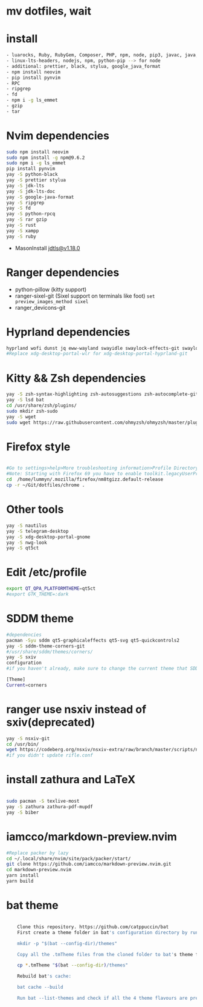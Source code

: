 # mv dotfiles, wait

# install

```bash
- luarocks, Ruby, RubyGem, Composer, PHP, npm, node, pip3, javac, java, julia,
- linux-lts-headers, nodejs, npm, python-pip --> for node
- additional: prettier, black, stylua, google_java_format
- npm install neovim
- pip install pynvim
- RPC
- ripgrep
- fd
- npm i -g ls_emmet
- gzip
- tar

```

# Nvim dependencies

```bash
sudo npm install neovim
sudo npm install -g npm@9.6.2
sudo npm i -g ls_emmet
pip install pynvim
yay -S python-black
yay -S prettier stylua
yay -S jdk-lts
yay -S jdk-lts-doc
yay -S google-java-format
yay -S ripgrep
yay -S fd
yay -S python-rpcq
yay -S rar gzip
yay -S rust
yay -S xampp
yay -S ruby
```

- MasonInstall jdtls@v1.18.0

# Ranger dependencies

- python-pillow (kitty support)
- ranger-sixel-git (Sixel support on terminals like foot) `set preview_images_method sixel`   
- ranger_devicons-git

# Hyprland dependencies

```bash
hyprland wofi dunst jq eww-wayland swayidle swaylock-effects-git swaylockd sway-audio-idle-inhibit-git bc pamixer light-git papirus-icon-theme playerctl cava kitty xdg-desktop-portal-hyprland-git grim slurp wl-clipboard socat swappy cliphist hyprpicker-git nm-connection-editor dictd wl-clip-persist-git blueberry swww-git
#Replace xdg-desktop-portal-wlr for xdg-desktop-portal-hyprland-git

```

# Kitty && Zsh dependencies

```bash
yay -S zsh-syntax-highlighting zsh-autosuggestions zsh-autocomplete-git
yay -S lsd bat
cd /usr/share/zsh/plugins/
sudo mkdir zsh-sudo
yay -S wget
sudo wget https://raw.githubusercontent.com/ohmyzsh/ohmyzsh/master/plugins/sudo/sudo.plugin.zsh

```

# Firefox style

```bash

#Go to settings>help>More troubleshooting information>Profile Directory
#Note: Starting with Firefox 69 you have to enable toolkit.legacyUserProfileCustomizations.stylesheets in about:config.
cd  /home/lummyn/.mozilla/firefox/nm8tgizz.default-release
cp -r ~/Git/dotfiles/chrome .

```

# Other tools

```bash
yay -S nautilus
yay -S telegram-desktop
yay -S xdg-desktop-portal-gnome
yay -S nwg-look
yay -S qt5ct

```

# Edit /etc/profile

```bash
export QT_QPA_PLATFORMTHEME=qt5ct
#export GTK_THEME=:dark

```

# SDDM theme

```bash
#dependencies
pacman -Syu sddm qt5-graphicaleffects qt5-svg qt5-quickcontrols2
yay -S sddm-theme-corners-git
#/usr/share/sddm/themes/corners/
yay -S sxiv
configuration
#if you haven't already, make sure to change the current theme that SDDM is using. on Arch, create a config file in /etc/sddm.conf.d/ with the following contents:

[Theme]
Current=corners

```

# ranger use nsxiv instead of sxiv(deprecated)

```bash
yay -S nsxiv-git
cd /usr/bin/
wget https://codeberg.org/nsxiv/nsxiv-extra/raw/branch/master/scripts/nsxiv-rifle/nsxiv-rifle
#if you didn't update rifle.conf

```

# install zathura and LaTeX

```bash

sudo pacman -S texlive-most
yay -S zathura zathura-pdf-mupdf
yay -S biber

```

# iamcco/markdown-preview.nvim

```bash
#Replace packer by lazy
cd ~/.local/share/nvim/site/pack/packer/start/
git clone https://github.com/iamcco/markdown-preview.nvim.git
cd markdown-preview.nvim
yarn install
yarn build

```

# bat theme
```bash

    Clone this repository. https://github.com/catppuccin/bat
    First create a theme folder in bat's configuration directory by running:

    mkdir -p "$(bat --config-dir)/themes"

    Copy all the .tmTheme files from the cloned folder to bat's theme folder:

    cp *.tmTheme "$(bat --config-dir)/themes"

    Rebuild bat's cache:

    bat cache --build

    Run bat --list-themes and check if all the 4 theme flavours are present in the list.

```
